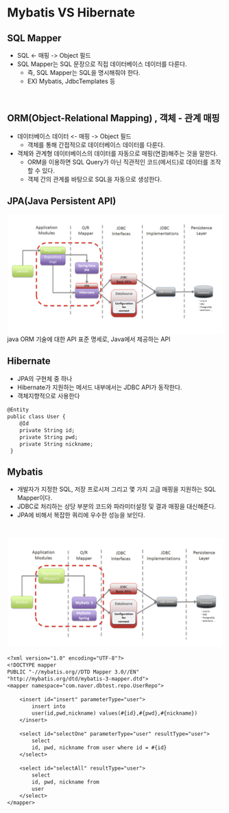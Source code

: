 # Mybatis VS Hibernate

## SQL Mapper
* SQL <- 매핑 -> Object 필드
* SQL Mapper는 SQL 문장으로 직접 데이터베이스 데이터를 다룬다.
  * 즉, SQL Mapper는 SQL을 명시해줘야 한다.
  * EX) Mybatis, JdbcTemplates 등

<br>

## ORM(Object-Relational Mapping) , 객체 - 관계 매핑
* 데이터베이스 데이터 <- 매핑 -> Object 필드
  * 객체를 통해 간접적으로 데이터베이스 데이터를 다룬다.
* 객체와 관계형 데이터베이스의 데이터를 자동으로 매핑(연결)해주는 것을 말한다.
  * ORM을 이용하면 SQL Query가 아닌 직관적인 코드(메서드)로 데이터를 조작할 수 있다.
  * 객체 간의 관계를 바탕으로 SQL을 자동으로 생성한다.

## JPA(Java Persistent API)
![](2021-01-02-03-47-29.png)
java ORM 기술에 대한 API 표준 명세로, Java에서 제공하는 API

## Hibernate
* JPA의 구현체 중 하나
* Hibernate가 지원하는 메서드 내부에서는 JDBC API가 동작한다.
* 객체지향적으로 사용한다

```
@Entity
public class User {
	@Id
	private String id;
	private String pwd;
	private String nickname;
 }
```

## Mybatis
* 개발자가 지정한 SQL, 저장 프로시저 그리고 몇 가지 고급 매핑을 지원하는 SQL Mapper이다.
* JDBC로 처리하는 상당 부분의 코드와 파라미터설정 및 결과 매핑을 대신해준다.
* JPA에 비해서 복잡한 쿼리에 우수한 성능을 보인다.

<br>

![](2021-01-02-03-48-27.png)

```
<?xml version="1.0" encoding="UTF-8"?>
<!DOCTYPE mapper
PUBLIC "-//mybatis.org//DTD Mapper 3.0//EN"
"http://mybatis.org/dtd/mybatis-3-mapper.dtd">
<mapper namespace="com.naver.dbtest.repo.UserRepo">

	<insert id="insert" parameterType="user">
		insert into
		user(id,pwd,nickname) values(#{id},#{pwd},#{nickname})
	</insert>

	<select id="selectOne" parameterType="user" resultType="user">
		select
		id, pwd, nickname from user where id = #{id}
	</select>

	<select id="selectAll" resultType="user">
		select
		id, pwd, nickname from
		user
	</select>
</mapper>
```
